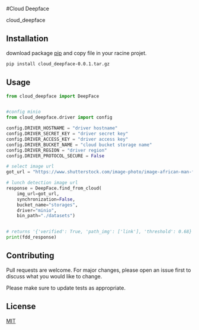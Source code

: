 #Cloud Deepface 

cloud_deepface
## Installation

download package [pip](https://github.com/Domtry/cloud_deepface/blob/main/dist/cloud_deepface-0.0.1.tar.gz.)
and copy file in your racine projet.

```bash
pip install cloud_deepface-0.0.1.tar.gz  
```

## Usage

```python
from cloud_deepface import DeepFace


#config minio
from cloud_deepface.driver import config

config.DRIVER_HOSTNAME = "driver hostname"
config.DRIVER_SECRET_KEY = "driver secret key"
config.DRIVER_ACCESS_KEY = "driver access key"
config.DRIVER_BUCKET_NAME = "cloud bucket storage name"
config.DRIVER_REGION = "driver region"
config.DRIVER_PROTOCOL_SECURE = False

# select image url
got_url = "https://www.shutterstock.com/image-photo/image-african-man-foot-wearworkshop-600nw-1839501016.jpg"

# lunch detection image url
response = DeepFace.find_from_cloud(
    img_url=got_url,
    synchronization=False,
    bucket_name="storages",
    driver="minio",
    bin_path="./datasets")


# returns '{'verified': True, 'path_img': ['link'], 'threshold': 0.68}'
print(fdd_response)
```

## Contributing

Pull requests are welcome. For major changes, please open an issue first
to discuss what you would like to change.

Please make sure to update tests as appropriate.

## License

[MIT](https://choosealicense.com/licenses/mit/)
